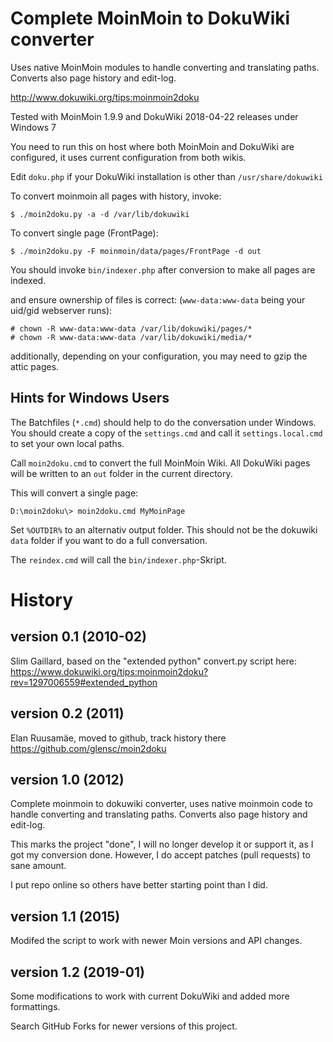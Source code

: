 Complete MoinMoin to DokuWiki converter
=======================================

Uses native MoinMoin modules to handle converting and translating paths.
Converts also page history and edit-log.

http://www.dokuwiki.org/tips:moinmoin2doku

Tested with MoinMoin 1.9.9 and DokuWiki 2018-04-22 releases under Windows 7

You need to run this on host where both MoinMoin and DokuWiki are configured,
it uses current configuration from both wikis.

Edit `doku.php` if your DokuWiki installation is other than `/usr/share/dokuwiki`

To convert moinmoin all pages with history, invoke:
```
$ ./moin2doku.py -a -d /var/lib/dokuwiki
```

To convert single page (FrontPage):
```
$ ./moin2doku.py -F moinmoin/data/pages/FrontPage -d out
```

You should invoke `bin/indexer.php` after conversion to make all pages are indexed.

and ensure ownership of files is correct:
(`www-data:www-data` being your uid/gid webserver runs):
```
# chown -R www-data:www-data /var/lib/dokuwiki/pages/*
# chown -R www-data:www-data /var/lib/dokuwiki/media/*
```
additionally, depending on your configuration, you may need to gzip the attic pages.


Hints for Windows Users
-----------------------

The Batchfiles (`*.cmd`) should help to do the conversation under Windows. You should
create a copy of the `settings.cmd` and call it `settings.local.cmd` to set your
own local paths.

Call `moin2doku.cmd` to convert the full MoinMoin Wiki. All DokuWiki pages will be
written to an `out` folder in the current directory.

This will convert a single page:
```
D:\moin2doku\> moin2doku.cmd MyMoinPage
```

Set `%OUTDIR%` to an alternativ output folder. This should not be the dokuwiki `data`
folder if you want to do a full conversation.

The `reindex.cmd` will call the `bin/indexer.php`-Skript.


History
=======

version 0.1 (2010-02)
-------------------

Slim Gaillard, based on the "extended python" convert.py script here:
https://www.dokuwiki.org/tips:moinmoin2doku?rev=1297006559#extended_python

version 0.2 (2011)
----------------

Elan Ruusamäe, moved to github, track history there
https://github.com/glensc/moin2doku

version 1.0 (2012)
----------------

Complete moinmoin to dokuwiki converter, uses native moinmoin code to handle
converting and translating paths. Converts also page history and edit-log.

This marks the project "done", I will no longer develop it or support it, as I got my conversion done. However, I do accept patches (pull requests) to sane amount.

I put repo online so others have better starting point than I did.


version 1.1 (2015)
----------------
Modifed the script to work with newer Moin versions and API changes.


version 1.2 (2019-01)
----------------
Some modifications to work with current DokuWiki and added more formattings.

Search GitHub Forks for newer versions of this project.
